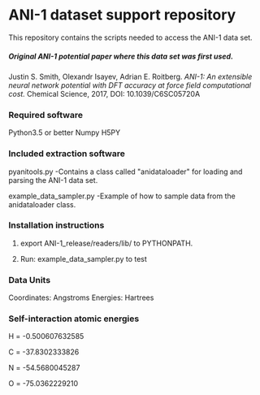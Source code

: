 # ANI-1 dataset support repository
This repository contains the scripts needed to access the ANI-1 data set.

##### Original ANI-1 potential paper where this data set was first used.
Justin S. Smith, Olexandr Isayev, Adrian E. Roitberg. *ANI-1: An extensible neural network potential with DFT accuracy at force field computational cost.* Chemical Science, 2017, DOI: 10.1039/C6SC05720A 

### Required software
Python3.5 or better
Numpy
H5PY

### Included extraction software
pyanitools.py
	-Contains a class called 
	 "anidataloader" for loading
	 and parsing the ANI-1 data set.

example_data_sampler.py
	-Example of how to sample data
	from the anidataloader class.

### Installation instructions

1) export ANI-1_release/readers/lib/ to PYTHONPATH.

2) Run: example_data_sampler.py to test


### Data Units
Coordinates: Angstroms
Energies: Hartrees

### Self-interaction atomic energies
H = -0.500607632585

C = -37.8302333826

N = -54.5680045287

O = -75.0362229210
